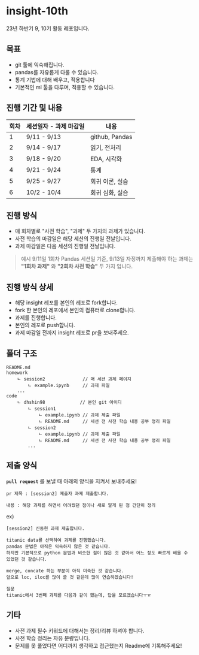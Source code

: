 # insight-10th
23년 하반기 9, 10기 활동 레포입니다.

## 목표
- git 툴에 익숙해집니다.
- pandas를 자유롭게 다룰 수 있습니다.
- 통계 기법에 대해 배우고, 적용합니다
- 기본적인 ml 툴을 다루며, 적용할 수 있습니다.

## 진행 기간 및 내용
| 회차 | 세션일자 - 과제 마감일 | 내용 |
| --- | --- | --- |
| 1 | 9/11 - 9/13 | github, Pandas |
| 2 | 9/14 - 9/17 | 읽기, 전처리 |
| 3 | 9/18 - 9/20 | EDA, 시각화 |
| 4 | 9/21 - 9/24 | 통계 |
| 5 | 9/25 - 9/27 | 회귀 이론, 실습 |
| 6 | 10/2 - 10/4 | 회귀 심화, 실습 |

## 진행 방식
- 매 회차별로 "사전 학습", "과제" 두 가지의 과제가 있습니다.
- 사전 학습의 마감일은 해당 세션의 진행일 전날입니다.
- 과제 마감일은 다음 세션의 진행일 전날입니다.

>예시
9/11일 1회차 Pandas 세션일 기준, 9/13일 자정까지 제출해야 하는 과제는 
**"1회차 과제"** 와 **"2회차 사전 학습"** 두 가지 입니다.

## 진행 방식 상세
- 해당 insight 레포를 본인의 레포로 fork합니다.
- fork 한 본인의 레포에서 본인의 컴퓨터로 clone합니다.
- 과제를 진행합니다.
- 본인의 레포로 push합니다.
- 과제 마감일 전까지 insight 레포로 pr을 보내주세요.


## 폴더 구조
```
README.md
homework
    ㄴ session2              // 매 세션 과제 페이지
        ㄴ example.ipynb     // 과제 파일
    ...
code
    ㄴ dhshin98             // 본인 git 아이디
        ㄴ session1
            ㄴ example.ipynb // 과제 제출 파일
            ㄴ README.md     // 세션 전 사전 학습 내용 공부 정리 파일
        ㄴ session2
            ㄴ example.ipynb // 과제 제출 파일
            ㄴ README.md     // 세션 전 사전 학습 내용 공부 정리 파일
        ...
```

## 제출 양식
**`pull request`** 를 보낼 때 아래의 양식을 지켜서 보내주세요!
```
pr 제목 : [session2] 제출자 과제 제출합니다.

내용 : 해당 과제를 하면서 어려웠던 점이나 새로 알게 된 점 간단히 정리
```

ex)
```
[session2] 신동현 과제 제출합니다.

titanic data를 선택하여 과제를 진행했습니다.
pandas 문법은 아직은 익숙하지 않은 것 같습니다.
하지만 기본적으로 python 문법과 비슷한 점이 많은 것 같아서 어느 정도 빠르게 배울 수 있었던 것 같습니다.

merge, concate 하는 부분이 아직 미숙한 것 같습니다.
앞으로 loc, iloc를 많이 쓸 것 같은데 많이 연습하겠습니다!

질문
titanic에서 3번째 과제를 다음과 같이 했는데, 답을 모르겠습니다ㅜㅠ
```

## 기타
- 사전 과제 필수 키워드에 대해서는 정리/리뷰 하셔야 합니다.
- 사전 학습 정리는 자유 분량입니다.
- 문제를 못 풀었다면 어디까지 생각하고 접근했는지 Readme에 기록해주세요!
